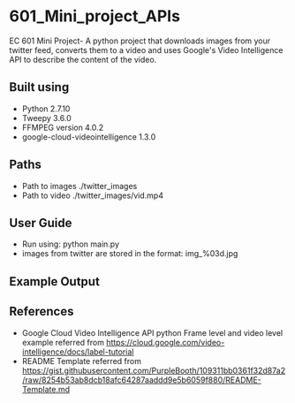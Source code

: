 # 601_Mini_project_APIs
EC 601 Mini Project- A python project that downloads images from your twitter feed, converts them to a video and 
uses Google's Video Intelligence API to describe the content of the video.

## Built using

* Python 2.7.10 
* Tweepy 3.6.0
* FFMPEG version 4.0.2
* google-cloud-videointelligence 1.3.0

## Paths

* Path to images ./twitter_images
* Path to video ./twitter_images/vid.mp4

## User Guide

* Run using: python main.py
* images from twitter are stored in the format: img_%03d.jpg

## Example Output



## References

* Google Cloud Video Intelligence API python Frame level and video level example referred from https://cloud.google.com/video-intelligence/docs/label-tutorial
* README Template referred from https://gist.githubusercontent.com/PurpleBooth/109311bb0361f32d87a2/raw/8254b53ab8dcb18afc64287aaddd9e5b6059f880/README-Template.md 

